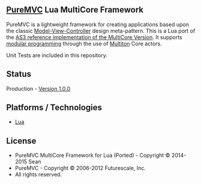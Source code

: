 ## [PureMVC](http://puremvc.github.com/) Lua MultiCore Framework
PureMVC is a lightweight framework for creating applications based upon the classic [Model-View-Controller](http://en.wikipedia.org/wiki/Model-view-controller) design meta-pattern. This is a Lua port of the [AS3 reference implementation of the MultiCore Version](https://github.com/PureMVC/puremvc-as3-multicore-framework/wiki). It supports [modular programming](http://en.wikipedia.org/wiki/Modular_programming) through the use of [Multiton](http://en.wikipedia.org/wiki/Multiton) Core actors.

Unit Tests are included in this repository.

## Status
Production - [Version 1.0.0]()

## Platforms / Technologies
* [Lua](http://en.wikipedia.org/wiki/Lua)

## License
* PureMVC MultiCore Framework for Lua (Ported) - Copyright © 2014-2015 Sean
* PureMVC - Copyright © 2006-2012 Futurescale, Inc.
* All rights reserved.